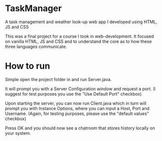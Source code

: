 # TaskManager
A task management and weather look-up web app I developed using HTML, JS and CSS

This was a final project for a course I took in web-development. It focused on vanilla HTML, JS and CSS and to understand the core as to how these three languages communicate.

# How to run

Simple open the project folder in and run Server.java.

It will prompt you with a Server Configuration window and request a port. (I suggest for test purposes you use the "Use Default Port" checkbox)

Upon starting the server, you can now run Client.java which in turn will prompt you with Instance Options, where you can input a Host, Port and Username. (Again, for testing purposes, please use the "default values" checkbox)

Press OK and you should now see a chatroom that stores history locally on your system.
